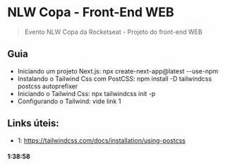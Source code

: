 # NLW Copa - Front-End WEB

> Evento NLW Copa da Rocketseat - Projeto do front-end WEB

## Guia

- Iniciando um projeto Next.js: npx create-next-app@latest --use-npm
- Instalando o Tailwind Css com PostCSS: npm install -D tailwindcss postcss autoprefixer
- Iniciando o Tailwind Css: npx tailwindcss init -p
- Configurando o Tailwind: vide link 1

## Links úteis:

- 1: https://tailwindcss.com/docs/installation/using-postcss

#### 1:38:58
